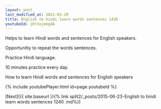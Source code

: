 ```yaml
---
layout: post
last_modified_at: 2021-03-29
title: English to hindi learn words sentences 1438 
youtubeId: 1ht3xjmng4A
---
```

 
 
Helps to learn Hindi words and sentences for English speakers.

Opportunitiy to repeat the words sentences. 

Practice Hindi language. 
 
10 minutes practice every day. 
 
How to learn Hindi words and sentences for English speakers 
 
{% include youtubePlayer.html id=page.youtubeId %}
 
 
[Next]({{ site.baseurl }}{% link  split2/_posts/2015-06-23-English to hindi learn words sentences 1240 .md%})
 
